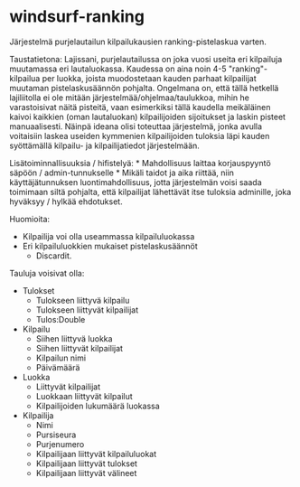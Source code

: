 # windsurf-ranking
Järjestelmä purjelautailun kilpailukausien ranking-pistelaskua varten.

Taustatietona: 
Lajissani, purjelautailussa on joka vuosi useita eri kilpailuja muutamassa eri lautaluokassa. Kaudessa on aina noin 4-5 "ranking"-kilpailua per luokka, joista muodostetaan kauden parhaat kilpailijat muutaman pistelaskusäännön pohjalta. Ongelmana on, että tällä hetkellä lajiliitolla ei ole mitään järjestelmää/ohjelmaa/taulukkoa, mihin he varastoisivat näitä pisteitä, vaan esimerkiksi tällä kaudella meikäläinen kaivoi kaikkien (oman lautaluokan) kilpailijoiden sijoitukset ja laskin pisteet manuaalisesti. Näinpä ideana olisi toteuttaa järjestelmä, jonka avulla voitaisiin laskea useiden kymmenien kilpailijoiden tuloksia läpi kauden syöttämällä kilpailu- ja kilpailijatiedot järjestelmään.

Lisätoiminnallisuuksia / hifistelyä:
	* Mahdollisuus laittaa korjauspyyntö säpöön / admin-tunnukselle
	* Mikäli taidot ja aika riittää, niin käyttäjätunnuksen luontimahdollisuus, jotta järjestelmän 	voisi saada toimimaan siltä pohjalta, että kilpailijat lähettävät itse tuloksia adminille, joka hyväksyy / hylkää ehdotukset.

Huomioita:
- Kilpailija voi olla useammassa kilpailuluokassa
- Eri kilpailuluokkien mukaiset pistelaskusäännöt
	* Discardit.

Tauluja voisivat olla:

- Tulokset
	* Tulokseen liittyvä kilpailu
	* Tulokseen liittyvät kilpailijat
	* Tulos:Double
- Kilpailu
	* Siihen liittyvä luokka
	* Siihen liittyvät kilpailijat
	* Kilpailun nimi
	* Päivämäärä 
- Luokka
	* Liittyvät kilpailijat
	* Luokkaan liittyvät kilpailut
	* Kilpailijoiden lukumäärä luokassa
- Kilpailija
	* Nimi
	* Pursiseura
	* Purjenumero
	* Kilpailijaan liittyvät kilpailuluokat
	* Kilpailijaan liittyvät tulokset
	* Kilpailijaan liittyvät välineet

